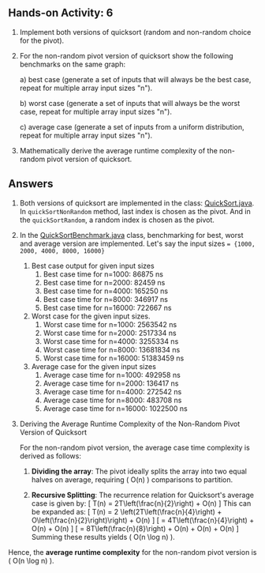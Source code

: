 ## Hands-on Activity: 6

1. Implement both versions of quicksort (random and non-random choice for the pivot).

2.  For the non-random pivot version of quicksort show the following benchmarks on the same graph:

    a) best case (generate a set of inputs that will always be the best case, repeat for multiple array input sizes "n"). 
   
    b) worst case (generate a set of inputs that will always be the worst case, repeat for multiple array input sizes "n"). 
    
    c) average case (generate a set of inputs from a uniform distribution, repeat for multiple array input sizes "n").

3. Mathematically derive the average runtime complexity of the non-random pivot version of quicksort.

## Answers

1. Both versions of quicksort are implemented in the class: [QuickSort.java](QuickSort.java). In `quickSortNonRandom` method, last index is chosen as the pivot. And in the `quickSortRandom`, a random index is chosen as the pivot.
2. In the [QuickSortBenchmark.java](QuickSortBenchmark.java) class, benchmarking for best, worst and average version are implemented. Let's say the input sizes `= {1000, 2000, 4000, 8000, 16000}` 
   1. Best case output for given input sizes
      1. Best case time for n=1000: 86875 ns
      2. Best case time for n=2000: 82459 ns
      3. Best case time for n=4000: 165250 ns
      4. Best case time for n=8000: 346917 ns
      5. Best case time for n=16000: 722667 ns
   2. Worst case for the given input sizes.
      1. Worst case time for n=1000: 2563542 ns
      2. Worst case time for n=2000: 2517334 ns
      3. Worst case time for n=4000: 3255334 ns
      4. Worst case time for n=8000: 13681834 ns
      5. Worst case time for n=16000: 51383459 ns
   3. Average case for the given input sizes
      1. Average case time for n=1000: 492958 ns
      2. Average case time for n=2000: 136417 ns
      3. Average case time for n=4000: 272542 ns
      4. Average case time for n=8000: 483708 ns
      5. Average case time for n=16000: 1022500 ns
3. Deriving the Average Runtime Complexity of the Non-Random Pivot Version of Quicksort

    For the non-random pivot version, the average case time complexity is derived as follows:

   1. **Dividing the array**: The pivot ideally splits the array into two equal halves on average, requiring \( O(n) \) comparisons to partition.

   2. **Recursive Splitting**: The recurrence relation for Quicksort's average case is given by:
      \[
      T(n) = 2T\left(\frac{n}{2}\right) + O(n)
      \]
      This can be expanded as:
      \[
      T(n) = 2 \left(2T\left(\frac{n}{4}\right) + O\left(\frac{n}{2}\right)\right) + O(n)
      \]
      \[
      = 4T\left(\frac{n}{4}\right) + O(n) + O(n)
      \]
      \[
      = 8T\left(\frac{n}{8}\right) + O(n) + O(n) + O(n)
      \]
      Summing these results yields \( O(n \log n) \).

Hence, the **average runtime complexity** for the non-random pivot version is \( O(n \log n) \).



